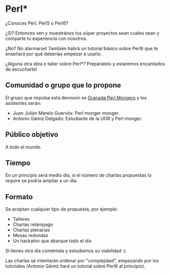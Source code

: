 # Perl*

¿Conoces Perl, Perl5 o Perl6? 

¿Sí? Entonces ven y muestrános tus súper proyectos sean cuales sean y comparte tu experiencia con nosotros.

¿No? No alarmarse! También habrá un tutorial básico sobre Perl6 que te enseñará por qué deberías empezar a usarlo.

¿Alguna otra idea o taller sobre Perl*? Prepáratelo y estaremos encantados de escucharte!

## Comunidad o grupo que lo propone

El grupo que impulsa esta devroom es [Granada Perl Mongers](http://granada.pm) y los asistentes serán:

* Juan Julián Merelo Guervós: Perl monger monger.
* Antonio Gámiz Delgado: Estudiante de la UGR y Perl monger.

## Público objetivo

A todo el mundo.

## Tiempo

En un principio será medio día, si el número de charlas propuestas lo require se podría ampliar a un día.

## Formato

Se aceptan cualquier tipo de propuesta, por ejemplo:

* Talleres
* Charlas relámpago
* Charlas plenarias
* Mesas redondas
* Un hackatón que abarque todo el día

Si tienes otra día coméntala y estudiamos su viabilidad :).

Las charlas se intentarán ordenar por "complejidad", empezando por los tutoriales (Antonio Gámiz hará un tutorial sobre Perl6 al principio).

